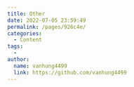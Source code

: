 ```yaml
---
title: Other
date: 2022-07-05 23:59:49
permalink: /pages/926c4e/
categories:
  - Content
tags:
  - 
author: 
  name: vanhung4499
  link: https://github.com/vanhung4499
---
```

